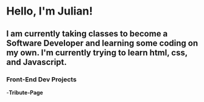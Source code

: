 <h1> Hello, I'm Julian!</h1>
<h2>I am currently taking classes to become a Software Developer and learning some coding on my own.
 I'm currently trying to learn html, css, and Javascript.</h2>
 <h3>Front-End Dev Projects</h3>
 -<b>Tribute-Page
